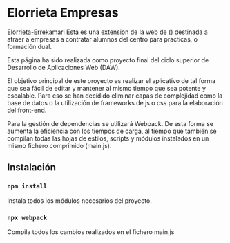# Elorrieta Empresas

[Elorrieta-Errekamari](https://elorrieta.hezkuntza.net/es/inicio)
Esta es una  extension de la web de (<a name="https://elorrieta.hezkuntza.net/es/inicio"></a>) destinada a atraer a empresas a contratar alumnos del centro para practicas, o formación dual. 

Esta página ha sido realizada como proyecto final del ciclo superior de Desarrollo de Aplicaciones Web (DAW).

El objetivo principal de este proyecto es realizar el aplicativo de tal forma que sea fácil de editar y mantener al mismo tiempo que sea potente y escalable. Para eso se han decidido eliminar capas de complejidad como la base de datos o la utilización de frameworks de js o css para la elaboración del front-end.

Para la gestión de dependencias se utilizará Webpack. De esta forma se aumenta la eficiencia con los tiempos de carga, al tiempo que también se compilan todas las hojas de estilos, scripts y módulos instalados en un mismo fichero comprimido (main.js).

## Instalación

### `npm install`

Instala todos los módulos necesarios del proyecto.

### `npx webpack`

Compila todos los cambios realizados en el fichero main.js
